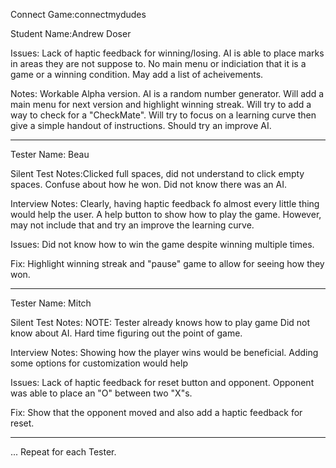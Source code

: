 Connect Game:connectmydudes

Student Name:Andrew Doser

Issues: Lack of haptic feedback for winning/losing.
AI is able to place marks in areas they are not suppose to.
No main menu or indiciation that it is a game or a winning
condition. May add a list of acheivements.

Notes:
Workable Alpha version. AI is a random number generator. Will add
a main menu for next version and highlight winning streak. Will try
to add a way to check for a "CheckMate". Will try to focus on a 
learning curve then give a simple handout of instructions. Should
try an improve AI.

----

Tester Name: Beau

Silent Test Notes:Clicked full spaces, did not understand to click empty spaces.
Confuse about how he won. Did not know there was an AI. 

Interview Notes:
Clearly, having haptic feedback fo almost every little thing would help the user.
A help button to show how to play the game. However, may not include that and 
try an improve the learning curve.

Issues:
Did not know how to win the game despite winning multiple times. 

Fix:
Highlight winning streak and "pause" game to allow for seeing how they won.


---


Tester Name: Mitch

Silent Test Notes: 
	NOTE: Tester already knows how to play game
Did not know about AI. Hard time figuring out the point of game.


Interview Notes:
Showing how the player wins would be beneficial. Adding some options
for customization would help

Issues:
Lack of haptic feedback for reset button and opponent. Opponent was
able to place an "O" between two "X"s.  

Fix:
Show that the opponent moved and also add a haptic feedback for reset.

---

... Repeat for each Tester. 
